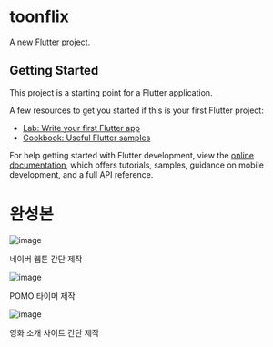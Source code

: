 # toonflix

A new Flutter project.

## Getting Started

This project is a starting point for a Flutter application.

A few resources to get you started if this is your first Flutter project:

- [Lab: Write your first Flutter app](https://docs.flutter.dev/get-started/codelab)
- [Cookbook: Useful Flutter samples](https://docs.flutter.dev/cookbook)

For help getting started with Flutter development, view the
[online documentation](https://docs.flutter.dev/), which offers tutorials,
samples, guidance on mobile development, and a full API reference.


# 완성본
![image](https://github.com/user-attachments/assets/29bcb09b-e188-4c40-9cce-55ad83e54ae1)

네이버 웹툰 간단 제작


![image](https://github.com/user-attachments/assets/e2695da9-a38d-4c45-9255-e72905e5aafd)

POMO 타이머 제작


![image](https://github.com/user-attachments/assets/30e12cad-fa96-4948-a2b4-220d7345ea73)

영화 소개 사이트 간단 제작
